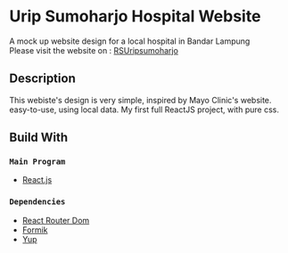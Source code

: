 # Urip Sumoharjo Hospital Website

A mock up website design for a local hospital in Bandar Lampung \
Please visit the website on : [RSUripsumoharjo](https://rsuripsumoharjo-mockup.netlify.app/)

## Description

This webiste's design is very simple, inspired by Mayo Clinic's website. easy-to-use, using local data. My first full ReactJS project, with pure css.

## Build With

### `Main Program`

* [React.js](https://reactjs.org/)

### `Dependencies`


* [React Router Dom](https://reactrouter.com/)
* [Formik](https://formik.org/)
* [Yup](https://github.com/jquense/yup)




